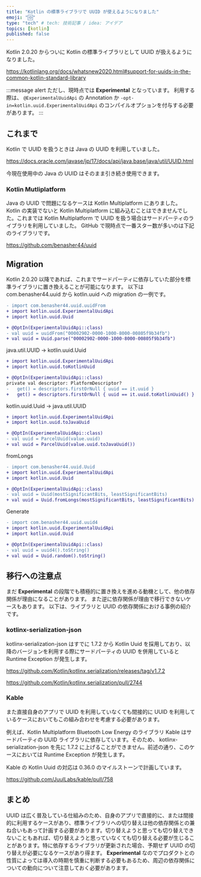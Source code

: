 ```yaml
---
title: "Kotlin の標準ライブラリで UUID が使えるようになりました"
emoji: "🆔"
type: "tech" # tech: 技術記事 / idea: アイデア
topics: [kotlin]
published: false
---
```


Kotlin 2.0.20 からついに Kotlin の標準ライブラリとして UUID が扱えるようになりました。

https://kotlinlang.org/docs/whatsnew2020.html#support-for-uuids-in-the-common-kotlin-standard-library

:::message alert
ただし、現時点では **Experimental** となっています。
利用する際は、 `@ExperimentalUuidApi` の Annotation か `-opt-in=kotlin.uuid.ExperimentalUuidApi` のコンパイルオプションを付与する必要があります。
:::

## これまで
Kotlin で UUID を扱うときは Java の UUID を利用していました。

https://docs.oracle.com/javase/jp/17/docs/api/java.base/java/util/UUID.html

今現在使用中の Java の UUID はそのまま引き続き使用できます。

### Kotlin Mutliplatform
Java の UUID で問題になるケースは Kotlin Multiplatform にありました。
Kotlin の実装でないと Kotlin Multiplatform に組み込むことはできませんでした。これまでは Kotlin Multiplatform で UUID を扱う場合はサードパーティのライブラリを利用していました。
GitHub で現時点で一番スター数が多いのは下記のライブラリです。

https://github.com/benasher44/uuid

## Migration
Kotlin 2.0.20 以降であれば、これまでサードパーティに依存していた部分を標準ライブラリに置き換えることが可能になります。
以下は com.benasher44.uuid から kotlin.uuid への migration の一例です。

```diff
- import com.benasher44.uuid.uuidFrom
+ import kotlin.uuid.ExperimentalUuidApi
+ import kotlin.uuid.Uuid

+ @OptIn(ExperimentalUuidApi::class)
- val uuid = uuidFrom("00002902-0000-1000-8000-00805f9b34fb")
+ val uuid = Uuid.parse("00002902-0000-1000-8000-00805f9b34fb")
```

java.util.UUID -> kotlin.uuid.Uuid

```diff
+ import kotlin.uuid.ExperimentalUuidApi
+ import kotlin.uuid.toKotlinUuid

+ @OptIn(ExperimentalUuidApi::class)
private val descriptor: PlatformDescriptor?
-   get() = descriptors.firstOrNull { uuid == it.uuid }
+   get() = descriptors.firstOrNull { uuid == it.uuid.toKotlinUuid() }
```

kotlin.uuid.Uuid -> java.util.UUID

```diff
+ import kotlin.uuid.ExperimentalUuidApi
+ import kotlin.uuid.toJavaUuid

+ @OptIn(ExperimentalUuidApi::class)
- val uuid = ParcelUuid(value.uuid)
+ val uuid = ParcelUuid(value.uuid.toJavaUuid())
```

fromLongs

```diff
- import com.benasher44.uuid.Uuid
+ import kotlin.uuid.ExperimentalUuidApi
+ import kotlin.uuid.Uuid

+ @OptIn(ExperimentalUuidApi::class)
- val uuid = Uuid(mostSignificantBits, leastSignificantBits)
+ val uuid = Uuid.fromLongs(mostSignificantBits, leastSignificantBits)
```

Generate

```diff
- import com.benasher44.uuid.uuid4
+ import kotlin.uuid.ExperimentalUuidApi
+ import kotlin.uuid.Uuid

+ @OptIn(ExperimentalUuidApi::class)
- val uuid = uuid4().toString()
+ val uuid = Uuid.random().toString()
```

## 移行への注意点
まだ **Experimental** の段階でも積極的に置き換えを進める動機として、他の依存関係が理由になることがあります。
また逆に依存関係が理由で移行できないケースもあります。
以下は、ライブラリと UUID の依存関係における事例の紹介です。

### kotlinx-serialization-json
kotlinx-serialization-json はすでに 1.7.2 から Kotlin Uuid を採用しており、以降のバージョンを利用する際にサードパーティの UUID を併用していると Runtime Exception が発生します。

https://github.com/Kotlin/kotlinx.serialization/releases/tag/v1.7.2

https://github.com/Kotlin/kotlinx.serialization/pull/2744

### Kable
また直接自身のアプリで UUID を利用していなくても間接的に UUID を利用しているケースにおいてもこの組み合わせを考慮する必要があります。

例えば、Kotlin Multiplatform Bluetooth Low Energy のライブラリ Kable はサードパーティの UUID ライブラリに依存しています。そのため、 kotlinx-serialization-json を先に 1.7.2 に上げることができません。前述の通り、このケースにおいては Runtime Exception が発生します。

Kable の Kotlin Uuid の対応は 0.36.0 のマイルストーンで計画しています。

https://github.com/JuulLabs/kable/pull/758

## まとめ
UUID は広く普及している仕組みのため、自身のアプリで直接的に、または間接的に利用するケースがあり、標準ライブラリへの切り替えは他の依存関係との兼ね合いもあって計画する必要があります。切り替えようと思っても切り替えできないこともあれば、切り替えようと思っていなくても切り替える必要が生じることがあります。特に依存するライブラリが更新された場合、予期せず UUID の切り替えが必要になるケースがあり得ます。 **Experimental** なのでプロダクトとの性質によっては導入の時期を慎重に判断する必要もあるため、周辺の依存関係についての動向について注意しておく必要があります。
